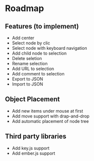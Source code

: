 Roadmap
=======

Features (to implement)
-----------------------

* Add center 
* Select node by clic
* Select node with keyboard navigation
* Add child node to selection
* Delete seletion
* Rename selection
* Add URL to selection
* Add comment to selection
* Export to JSON
* Import to JSON


Object Placement
----------------

* Add new items under mouse at first
* Add move support with drap-and-drop 
* Add automatic placement of node tree


Third party libraries
---------------------

* Add key.js support
* Add ember.js support

